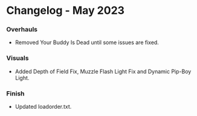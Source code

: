 # Changelog - May 2023

### Overhauls
- Removed Your Buddy Is Dead until some issues are fixed.

### Visuals
- Added Depth of Field Fix, Muzzle Flash Light Fix and Dynamic Pip-Boy Light.

### Finish
- Updated loadorder.txt.